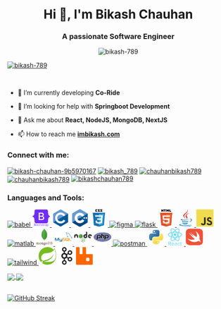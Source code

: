 <h1 align="center">Hi 👋, I'm Bikash Chauhan</h1>
<h3 align="center">A passionate Software Engineer</h3>

<p align="center"> <img src="https://komarev.com/ghpvc/?username=bikash-789&label=Profile%20views&color=blueviolet&style=flat" alt="bikash-789" /> </p>

<p align="left"> <a href="https://github.com/ryo-ma/github-profile-trophy"><img src="https://github-profile-trophy.vercel.app/?username=bikash-789&row=2&column=4&margin-w=200&margin-h=25" alt="bikash-789" /></a> </p>

<p align="left"> <a href="https://twitter.com/" target="blank"><img src="https://img.shields.io/twitter/follow/?logo=twitter&style=for-the-badge" alt="" /></a> </p>

- 🌱 I’m currently developing **Co-Ride**

- 🤝 I’m looking for help with **Springboot Development**

- 💬 Ask me about **React, NodeJS, MongoDB, NextJS**

- 📫 How to reach me **<a href="https://cbikash789.onrender.com" target="_blank">imbikash.com</a>**

<h3 align="left">Connect with me:</h3>
<p align="left">
<a href="https://linkedin.com/in/bikash-chauhan-9b5970167" target="_blank"><img align="center" src="https://raw.githubusercontent.com/rahuldkjain/github-profile-readme-generator/master/src/images/icons/Social/linked-in-alt.svg" alt="bikash-chauhan-9b5970167" height="30" width="40" /></a>
<a href="https://instagram.com/bikash_789" target="_blank"><img align="center" src="https://raw.githubusercontent.com/rahuldkjain/github-profile-readme-generator/master/src/images/icons/Social/instagram.svg" alt="bikash_789" height="30" width="40" /></a>
<a href="https://www.hackerrank.com/chauhanbikash789" target="_blank"><img align="center" src="https://raw.githubusercontent.com/rahuldkjain/github-profile-readme-generator/master/src/images/icons/Social/hackerrank.svg" alt="chauhanbikash789" height="30" width="40" /></a>
<a href="https://www.leetcode.com/bikash789/" target="_blank"><img align="center" src="https://raw.githubusercontent.com/rahuldkjain/github-profile-readme-generator/master/src/images/icons/Social/leet-code.svg" alt="chauhanbikash789" height="30" width="40" /></a>
<a href="https://www.codingninjas.com/studio/profile/bikash_789" target="_blank" rel="noreferrer">
  <img src="https://github.com/bikash-789/bikash-789/assets/63906998/a835137e-2d30-46fc-af79-ba0c9a1d2461" width="30" height="40" alt="bikashchauhan789" />
</a>
</p>

<h3 align="left">Languages and Tools:</h3>
<p align="left"> <a href="https://babeljs.io/" target="_blank" rel="noreferrer"> <img src="https://www.vectorlogo.zone/logos/babeljs/babeljs-icon.svg" alt="babel" width="40" height="40"/> </a> <a href="https://getbootstrap.com" target="_blank" rel="noreferrer"> <img src="https://raw.githubusercontent.com/devicons/devicon/master/icons/bootstrap/bootstrap-plain-wordmark.svg" alt="bootstrap" width="40" height="40"/> </a> <a href="https://www.cprogramming.com/" target="_blank" rel="noreferrer"> <img src="https://raw.githubusercontent.com/devicons/devicon/master/icons/c/c-original.svg" alt="c" width="40" height="40"/> </a> <a href="https://www.w3schools.com/cpp/" target="_blank" rel="noreferrer"> <img src="https://raw.githubusercontent.com/devicons/devicon/master/icons/cplusplus/cplusplus-original.svg" alt="cplusplus" width="40" height="40"/> </a> <a href="https://www.w3schools.com/css/" target="_blank" rel="noreferrer"> <img src="https://raw.githubusercontent.com/devicons/devicon/master/icons/css3/css3-original-wordmark.svg" alt="css3" width="40" height="40"/> </a> <a href="https://www.figma.com/" target="_blank" rel="noreferrer"> <img src="https://www.vectorlogo.zone/logos/figma/figma-icon.svg" alt="figma" width="40" height="40"/> </a> <a href="https://flask.palletsprojects.com/" target="_blank" rel="noreferrer"> <img src="https://www.vectorlogo.zone/logos/pocoo_flask/pocoo_flask-icon.svg" alt="flask" width="40" height="40"/> </a> <a href="https://www.w3.org/html/" target="_blank" rel="noreferrer"> <img src="https://raw.githubusercontent.com/devicons/devicon/master/icons/html5/html5-original-wordmark.svg" alt="html5" width="40" height="40"/> </a> <a href="https://www.java.com" target="_blank" rel="noreferrer"> <img src="https://raw.githubusercontent.com/devicons/devicon/master/icons/java/java-original.svg" alt="java" width="40" height="40"/> </a> <a href="https://developer.mozilla.org/en-US/docs/Web/JavaScript" target="_blank" rel="noreferrer"> <img src="https://raw.githubusercontent.com/devicons/devicon/master/icons/javascript/javascript-original.svg" alt="javascript" width="40" height="40"/> </a> <a href="https://www.mathworks.com/" target="_blank" rel="noreferrer"> <img src="https://upload.wikimedia.org/wikipedia/commons/2/21/Matlab_Logo.png" alt="matlab" width="40" height="40"/> </a> <a href="https://www.mongodb.com/" target="_blank" rel="noreferrer"> <img src="https://raw.githubusercontent.com/devicons/devicon/master/icons/mongodb/mongodb-original-wordmark.svg" alt="mongodb" width="40" height="40"/> </a> <a href="https://www.mysql.com/" target="_blank" rel="noreferrer"> <img src="https://raw.githubusercontent.com/devicons/devicon/master/icons/mysql/mysql-original-wordmark.svg" alt="mysql" width="40" height="40"/> </a> <a href="https://nodejs.org" target="_blank" rel="noreferrer"> <img src="https://raw.githubusercontent.com/devicons/devicon/master/icons/nodejs/nodejs-original-wordmark.svg" alt="nodejs" width="40" height="40"/> </a> <a href="https://www.php.net" target="_blank" rel="noreferrer"> <img src="https://raw.githubusercontent.com/devicons/devicon/master/icons/php/php-original.svg" alt="php" width="40" height="40"/> </a> <a href="https://postman.com" target="_blank" rel="noreferrer"> <img src="https://www.vectorlogo.zone/logos/getpostman/getpostman-icon.svg" alt="postman" width="40" height="40"/> </a> <a href="https://www.python.org" target="_blank" rel="noreferrer"> <img src="https://raw.githubusercontent.com/devicons/devicon/master/icons/python/python-original.svg" alt="python" width="40" height="40"/> </a> <a href="https://reactjs.org/" target="_blank" rel="noreferrer"> <img src="https://raw.githubusercontent.com/devicons/devicon/master/icons/react/react-original-wordmark.svg" alt="react" width="40" height="40"/> </a> <a href="https://developer.apple.com/swift/" target="_blank" rel="noreferrer"> <img src="https://raw.githubusercontent.com/devicons/devicon/master/icons/swift/swift-original.svg" alt="swift" width="40" height="40"/> </a> <a href="https://tailwindcss.com/" target="_blank" rel="noreferrer"> <img src="https://www.vectorlogo.zone/logos/tailwindcss/tailwindcss-icon.svg" alt="tailwind" width="40" height="40"/> </a> 
  <a href="https://spring.io/"><img src="https://github.com/devicons/devicon/blob/master/icons/spring/spring-original.svg" width="40" height="40" alt="spring"/></a>
  <a href="https://kafka.apache.org"><img src="https://github.com/devicons/devicon/blob/master/icons/apachekafka/apachekafka-original.svg" width="40" height="40" alt="apache-kafka/></a>
  <a href="https://www.rabbitmq.com"><img src="https://github.com/devicons/devicon/blob/master/icons/rabbitmq/rabbitmq-original.svg" width="40" height="40" alt="rabbit-mq"/></a>
</p>

<!--![Top Langs](https://github-readme-stats.vercel.app/api/top-langs/?username=bikash-789&hide_progress=true&border_radius=18&card_width=1000)-->

<!--<p>&nbsp;<img align="center" src="https://github-readme-stats.vercel.app/api?username=bikash-789&show_icons=true&locale=en" alt="bikash-789" /></p>-->

<a href="https://github.com/anuraghazra/github-readme-stats">
  <img height=200 align="center" src="https://github-readme-stats.vercel.app/api?username=bikash-789&show_icons=true&card_width=200&border_radius=18" />
</a>
<a href="https://github.com/anuraghazra/convoychat">
  <img height=200 align="center" src="https://github-readme-stats.vercel.app/api/top-langs?username=bikash-789&layout=compact&langs_count=8&card_width=200&border_radius=18" />
</a>

<br/>
<br/>

[![GitHub Streak](http://github-readme-streak-stats.herokuapp.com?user=bikash-789&hide_border=true&border_radius=18&date_format=M%20j%5B%2C%20Y%5D&card_width=1000)](https://git.io/streak-stats)
